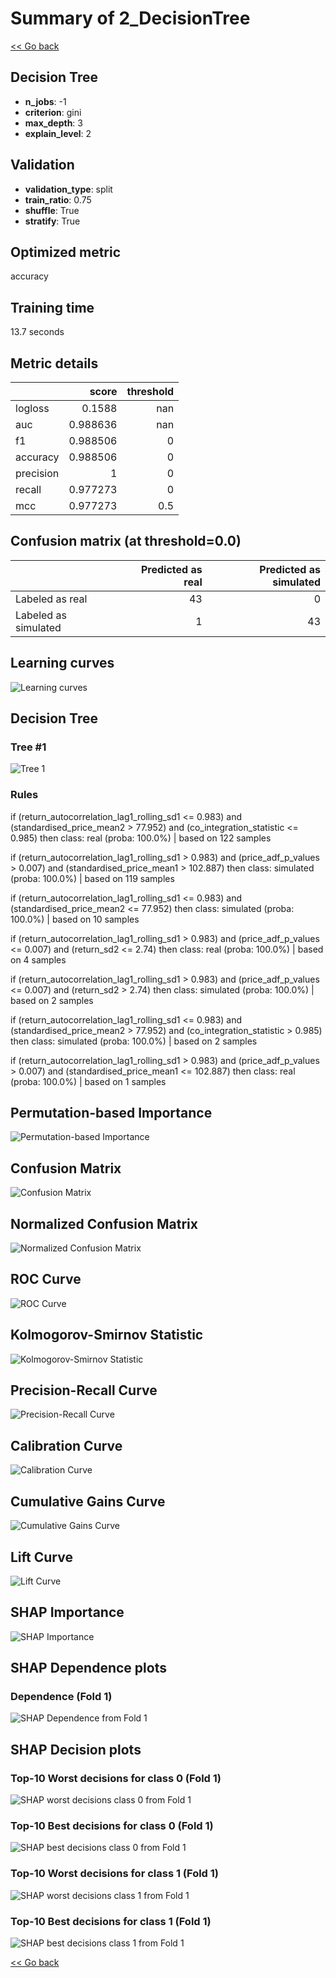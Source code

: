 # Summary of 2_DecisionTree

[<< Go back](../README.md)


## Decision Tree
- **n_jobs**: -1
- **criterion**: gini
- **max_depth**: 3
- **explain_level**: 2

## Validation
 - **validation_type**: split
 - **train_ratio**: 0.75
 - **shuffle**: True
 - **stratify**: True

## Optimized metric
accuracy

## Training time

13.7 seconds

## Metric details
|           |    score |   threshold |
|:----------|---------:|------------:|
| logloss   | 0.1588   |       nan   |
| auc       | 0.988636 |       nan   |
| f1        | 0.988506 |         0   |
| accuracy  | 0.988506 |         0   |
| precision | 1        |         0   |
| recall    | 0.977273 |         0   |
| mcc       | 0.977273 |         0.5 |


## Confusion matrix (at threshold=0.0)
|                      |   Predicted as real |   Predicted as simulated |
|:---------------------|--------------------:|-------------------------:|
| Labeled as real      |                  43 |                        0 |
| Labeled as simulated |                   1 |                       43 |

## Learning curves
![Learning curves](learning_curves.png)

## Decision Tree 

### Tree #1
![Tree 1](learner_fold_0_tree.svg)

### Rules

if (return_autocorrelation_lag1_rolling_sd1 <= 0.983) and (standardised_price_mean2 > 77.952) and (co_integration_statistic <= 0.985) then class: real (proba: 100.0%) | based on 122 samples

if (return_autocorrelation_lag1_rolling_sd1 > 0.983) and (price_adf_p_values > 0.007) and (standardised_price_mean1 > 102.887) then class: simulated (proba: 100.0%) | based on 119 samples

if (return_autocorrelation_lag1_rolling_sd1 <= 0.983) and (standardised_price_mean2 <= 77.952) then class: simulated (proba: 100.0%) | based on 10 samples

if (return_autocorrelation_lag1_rolling_sd1 > 0.983) and (price_adf_p_values <= 0.007) and (return_sd2 <= 2.74) then class: real (proba: 100.0%) | based on 4 samples

if (return_autocorrelation_lag1_rolling_sd1 > 0.983) and (price_adf_p_values <= 0.007) and (return_sd2 > 2.74) then class: simulated (proba: 100.0%) | based on 2 samples

if (return_autocorrelation_lag1_rolling_sd1 <= 0.983) and (standardised_price_mean2 > 77.952) and (co_integration_statistic > 0.985) then class: simulated (proba: 100.0%) | based on 2 samples

if (return_autocorrelation_lag1_rolling_sd1 > 0.983) and (price_adf_p_values > 0.007) and (standardised_price_mean1 <= 102.887) then class: real (proba: 100.0%) | based on 1 samples





## Permutation-based Importance
![Permutation-based Importance](permutation_importance.png)
## Confusion Matrix

![Confusion Matrix](confusion_matrix.png)


## Normalized Confusion Matrix

![Normalized Confusion Matrix](confusion_matrix_normalized.png)


## ROC Curve

![ROC Curve](roc_curve.png)


## Kolmogorov-Smirnov Statistic

![Kolmogorov-Smirnov Statistic](ks_statistic.png)


## Precision-Recall Curve

![Precision-Recall Curve](precision_recall_curve.png)


## Calibration Curve

![Calibration Curve](calibration_curve_curve.png)


## Cumulative Gains Curve

![Cumulative Gains Curve](cumulative_gains_curve.png)


## Lift Curve

![Lift Curve](lift_curve.png)



## SHAP Importance
![SHAP Importance](shap_importance.png)

## SHAP Dependence plots

### Dependence (Fold 1)
![SHAP Dependence from Fold 1](learner_fold_0_shap_dependence.png)

## SHAP Decision plots

### Top-10 Worst decisions for class 0 (Fold 1)
![SHAP worst decisions class 0 from Fold 1](learner_fold_0_shap_class_0_worst_decisions.png)
### Top-10 Best decisions for class 0 (Fold 1)
![SHAP best decisions class 0 from Fold 1](learner_fold_0_shap_class_0_best_decisions.png)
### Top-10 Worst decisions for class 1 (Fold 1)
![SHAP worst decisions class 1 from Fold 1](learner_fold_0_shap_class_1_worst_decisions.png)
### Top-10 Best decisions for class 1 (Fold 1)
![SHAP best decisions class 1 from Fold 1](learner_fold_0_shap_class_1_best_decisions.png)

[<< Go back](../README.md)
